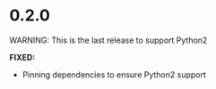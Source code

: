 # 0.2.0

WARNING: This is the last release to support Python2

**FIXED:**

* Pinning dependencies to ensure Python2 support
